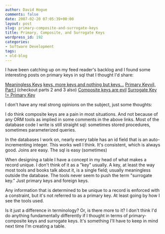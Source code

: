 ```yaml
---
author: David Hogue
comments: false
date: 2007-02-20 07:05:39+00:00
layout: post
slug: primary-composite-and-surrogate-keys
title: Primary, Composite, and Surrogate Keys
wordpress_id: 192
categories:
- Software Development
tags:
- old-blog
---
```


I have been catching up on my feed reader's backlog and I found some interesting posts on primary keys in sql that I thought I'd share:

[Meaningless Keys](http://jonathanlewis.wordpress.com/2006/12/29/meaningless-keys/)
[keys, more keys and nothing but keys...](http://dbasrus.blogspot.com/2007/01/keys-more-keys-and-nothing-but-keys.html)
[Primary Keyvil, Part I](http://blogs.ittoolbox.com/database/soup/archives/primary-keyvil-part-i-7327) (checkout parts 2 and 3 also)
[Composite keys are evil](http://codebetter.com/blogs/jeremy.miller/archive/2007/02/01/Composite-keys-are-evil.aspx)
[Surrogate Key != Primary Key](http://www.chrisholmesonline.com/2007/02/03/surrogate-key-primary-key/)

I don't have any real strong opinions on the subject, just some thoughts:

I do think composite keys are a pain in most situations.  And not because of any ORM tools as implied in some comments in the above links.  Most of the database code I write is still straight sql: sometimes stored procedures, sometimes parameterized queries.

In the databases I work on, nearly every table has an id field that is an auto-incrementing integer.  This works well I think.  It's consistent, which is always good.  Joins are easy.  The sql is easy (sometimes)

When designing a table I have a concept in my head of what makes a record unique.  I don't think of it as a "key" usually.  A key, at least the way most tools and books talk about it, is a single field; usually meaningless outside the database.  The tools never seem to push the term "surrogate key."  Just primary keys and foreign keys.

Any information that is determined to be unique to a record is enforced with a constraint, but it's not referred to as a primary key.  At least going by how I see the tools used.

Is it just a difference in terminology?  Or, is there more to it?  I don't think I'd do anything fundamentally differently if I thought in terms of primary-composite keys and surrogate keys.  It's something I'll have to keep in mind next time I'm creating a table.
